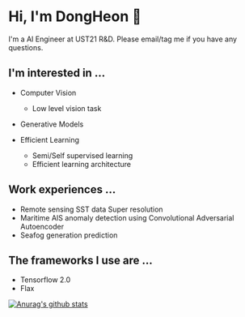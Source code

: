 # Hi, I'm DongHeon 👋

<h>I'm a AI Engineer at UST21 R&D. Please email/tag me if you have any questions.</h>

## I'm interested in ...  

- Computer Vision
   - Low level vision task  
   
- Generative Models

- Efficient Learning
  - Semi/Self supervised learning
  - Efficient learning architecture

## Work experiences ...

- Remote sensing SST data Super resolution
- Maritime AIS anomaly detection using Convolutional Adversarial Autoencoder
- Seafog generation prediction 

## The frameworks I use are ...

- Tensorflow 2.0
- Flax


[![Anurag's github stats](https://github-readme-stats.vercel.app/api?username=dslisleedh)](https://github.com/anuraghazra/github-readme-stats)

<!--
**dslisleedh/dslisleedh** is a ✨ _special_ ✨ repository because its `README.md` (this file) appears on your GitHub profile.

Here are some ideas to get you started:

- 🔭 I’m currently working on ...
- 🌱 I’m currently learning ...
- 👯 I’m looking to collaborate on ...
- 🤔 I’m looking for help with ...
- 💬 Ask me about ...
- 📫 How to reach me: ...
- 😄 Pronouns: ...
- ⚡ Fun fact: ...
-->
